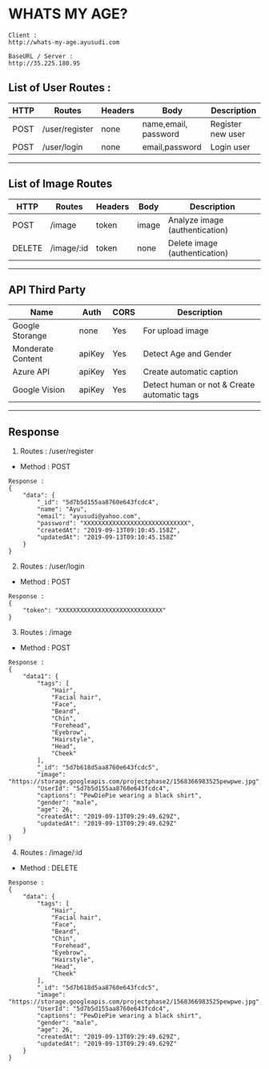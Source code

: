 # **WHATS MY AGE?**

```
Client :
http://whats-my-age.ayusudi.com

BaseURL / Server :
http://35.225.180.95
```

## **List of User Routes** :

| HTTP    | Routes         | Headers | Body                     | Description                  |
| ---     | -----          | ---     | ---                      | ---                          |
| POST    | /user/register | none    | name,email, password     | Register new user            |
| POST    | /user/login    | none    | email,password           | Login user                   |

---

## **List of Image Routes**

| HTTP    | Routes         | Headers | Body            | Description                    |
| ---     | -----          | ---     | ---             | ---                            |
| POST    | /image         | token   | image           | Analyze image (authentication) |
| DELETE  | /image/:id     | token   | none            | Delete image (authentication)  |

---

## **API Third Party**
| Name               | Auth   | CORS | Description                                   |
| ---                | ---    | ---  | ---                                           |
| Google Storange    | none   | Yes  | For upload image                              |
| Monderate Content  | apiKey | Yes  | Detect Age and Gender                         |
| Azure API          | apiKey | Yes  | Create automatic caption                      |
| Google Vision      | apiKey | Yes  | Detect human or not & Create automatic tags   |

---

## **Response**

1. Routes   : /user/register
- Method   : POST
```
Response :
{
    "data": {
        "_id": "5d7b5d155aa8760e643fcdc4",
        "name": "Ayu",
        "email": "ayusudi@yahoo.com",
        "password": "XXXXXXXXXXXXXXXXXXXXXXXXXXXXX",
        "createdAt": "2019-09-13T09:10:45.158Z",
        "updatedAt": "2019-09-13T09:10:45.158Z"
    }
}
```

2. Routes   : /user/login
- Method   : POST
```
Response :
{
    "token": "XXXXXXXXXXXXXXXXXXXXXXXXXXXXX"
}
```
3. Routes   : /image
- Method   : POST
```
Response :
{
    "data1": {
        "tags": [
            "Hair",
            "Facial hair",
            "Face",
            "Beard",
            "Chin",
            "Forehead",
            "Eyebrow",
            "Hairstyle",
            "Head",
            "Cheek"
        ],
        "_id": "5d7b618d5aa8760e643fcdc5",
        "image": "https://storage.googleapis.com/projectphase2/1568366983525pewpwe.jpg",
        "UserId": "5d7b5d155aa8760e643fcdc4",
        "captions": "PewDiePie wearing a black shirt",
        "gender": "male",
        "age": 26,
        "createdAt": "2019-09-13T09:29:49.629Z",
        "updatedAt": "2019-09-13T09:29:49.629Z"
    }
}
```


4. Routes   : /image/:id
- Method   : DELETE
```
Response : 
{
    "data": {
        "tags": [
            "Hair",
            "Facial hair",
            "Face",
            "Beard",
            "Chin",
            "Forehead",
            "Eyebrow",
            "Hairstyle",
            "Head",
            "Cheek"
        ],
        "_id": "5d7b618d5aa8760e643fcdc5",
        "image": "https://storage.googleapis.com/projectphase2/1568366983525pewpwe.jpg",
        "UserId": "5d7b5d155aa8760e643fcdc4",
        "captions": "PewDiePie wearing a black shirt",
        "gender": "male",
        "age": 26,
        "createdAt": "2019-09-13T09:29:49.629Z",
        "updatedAt": "2019-09-13T09:29:49.629Z"
    }
}
```